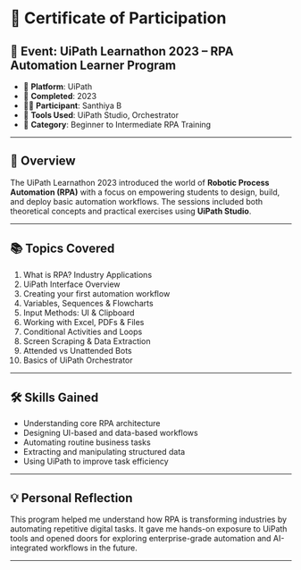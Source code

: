 # 🤖 Certificate of Participation

## 📘 Event: **UiPath Learnathon 2023 – RPA Automation Learner Program**

- 🏫 **Platform**: UiPath  
- 📅 **Completed**: 2023  
- 👩‍🎓 **Participant**: Santhiya B  
- 🧰 **Tools Used**: UiPath Studio, Orchestrator  
- 🏁 **Category**: Beginner to Intermediate RPA Training

---

## 📘 Overview

The UiPath Learnathon 2023 introduced the world of **Robotic Process Automation (RPA)** with a focus on empowering students to design, build, and deploy basic automation workflows. The sessions included both theoretical concepts and practical exercises using **UiPath Studio**.

---

## 📚 Topics Covered

1. What is RPA? Industry Applications  
2. UiPath Interface Overview  
3. Creating your first automation workflow  
4. Variables, Sequences & Flowcharts  
5. Input Methods: UI & Clipboard  
6. Working with Excel, PDFs & Files  
7. Conditional Activities and Loops  
8. Screen Scraping & Data Extraction  
9. Attended vs Unattended Bots  
10. Basics of UiPath Orchestrator

---

## 🛠️ Skills Gained

- Understanding core RPA architecture  
- Designing UI-based and data-based workflows  
- Automating routine business tasks  
- Extracting and manipulating structured data  
- Using UiPath to improve task efficiency  

---

## 💡 Personal Reflection

This program helped me understand how RPA is transforming industries by automating repetitive digital tasks. It gave me hands-on exposure to UiPath tools and opened doors for exploring enterprise-grade automation and AI-integrated workflows in the future.

---

